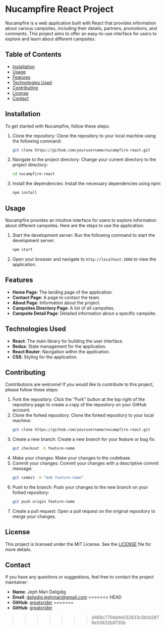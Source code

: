 # Nucampfire React Project

Nucampfire is a web application built with React that provides information about various campsites, including their details, partners, promotions, and comments. This project aims to offer an easy-to-use interface for users to explore and learn about different campsites.

## Table of Contents

- [Installation](#installation)
- [Usage](#usage)
- [Features](#features)
- [Technologies Used](#technologies-used)
- [Contributing](#contributing)
- [License](#license)
- [Contact](#contact)

## Installation

To get started with Nucampfire, follow these steps:

1. Clone the repository: Clone the repository to your local machine using the following command:
    ```sh
    git clone https://github.com/yourusername/nucampfire-react.git
    ```
2. Navigate to the project directory: Change your current directory to the project directory:
    ```sh
    cd nucampfire-react
    ```
3. Install the dependencies: Install the necessary dependencies using npm:
    ```sh
    npm install
    ```

## Usage

Nucampfire provides an intuitive interface for users to explore information about different campsites. Here are the steps to use the application:

1. Start the development server: Run the following command to start the development server:
    ```sh
    npm start
    ```
2. Open your browser and navigate to `http://localhost:3000` to view the application.

## Features

- **Home Page**: The landing page of the application.
- **Contact Page**: A page to contact the team.
- **About Page**: Information about the project.
- **Campsites Directory Page**: A list of all campsites.
- **Campsite Detail Page**: Detailed information about a specific campsite.

## Technologies Used

- **React**: The main library for building the user interface.
- **Redux**: State management for the application.
- **React Router**: Navigation within the application.
- **CSS**: Styling for the application.

## Contributing

Contributions are welcome! If you would like to contribute to this project, please follow these steps:

1. Fork the repository: Click the "Fork" button at the top right of the repository page to create a copy of the repository on your GitHub account.
2. Clone the forked repository: Clone the forked repository to your local machine:
    ```sh
    git clone https://github.com/yourusername/nucampfire-react.git
    ```
3. Create a new branch: Create a new branch for your feature or bug fix:
    ```sh
    git checkout -b feature-name
    ```
4. Make your changes: Make your changes to the codebase.
5. Commit your changes: Commit your changes with a descriptive commit message:
    ```sh
    git commit -m "Add feature-name"
    ```
6. Push to the branch: Push your changes to the new branch on your forked repository:
    ```sh
    git push origin feature-name
    ```
7. Create a pull request: Open a pull request on the original repository to merge your changes.

## License

This project is licensed under the MIT License. See the [LICENSE](LICENSE) file for more details.

## Contact

If you have any questions or suggestions, feel free to contact the project maintainer:

- **Name**: Jeph Mari Daligdig
- **Email**: daligdig.jephmari@gmail.com
<<<<<<< HEAD
- **GitHub**: [greatxrider](https://github.com/greatxrider)
=======
- **GitHub**: [greatxrider](https://github.com/greatxrider)
>>>>>>> d468c775febfe032833c5b1d2879e50632b9730b
